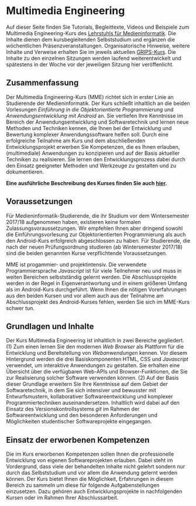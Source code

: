 # Multimedia Engineering

Auf dieser Seite finden Sie Tutorials, Begleittexte, Videos und Beispiele zum Multimedia Engineering-Kurs des [Lehrstuhls für Medieninformatik](https://www.uni-regensburg.de/sprache-literatur-kultur/medieninformatik/). Die Inhalte dienen dem kursbegleitenden Selbststudium und ergänzen die wöchentlichen Präsenzveranstaltungen. Organisatorische Hinweise, weitere Inhalte und Verweise erhalten Sie im jeweils aktuellen [GRIPS-Kurs](https://elearning.uni-regensburg.de/course/view.php?id=37438). Die Inhalte zu den einzelnen Sitzungen werden laufend weiterentwickelt und spätestens in der Woche vor der jeweiligen Sitzung hier veröffenlicht.

## Zusammenfassung
Der Multimedia Engineering-Kurs (MME) richtet sich in erster Linie an Studierende der Medieninformatik. Der Kurs schließt inhaltlich an die beiden Vorlesungen *Einführung in die Objektorientierte Programmierung* und *Anwendungsentwicklung mit Android* an. Sie vertiefen Ihre Kenntnisse im Bereich der Anwendungsentwicklung und Softwaretechnik und lernen neue Methoden und Techniken kennen, die Ihnen bei der Entwicklung und Bewertung komplexer Anwendungssoftware helfen soll. Durch eine erfolgreiche Teilnahme am Kurs und dem abschließenden Entwicklungsprojekt erwerben Sie Kompetenzen, die es Ihnen erlauben, (multimediale) Anwendungen zu konzipieren und auf der Basis aktueller Techniken zu realisieren. Sie lernen den Entwicklungsprozess dabei durch den Einsatz geeigneter Methoden und Werkzeuge zu gestalten und zu dokumentieren. 

**Eine ausführliche Beschreibung des Kurses finden Sie auch [hier](./MME/class-introduction).**

## Voraussetzungen
Für Medieninformatik-Studierende, die ihr Studium vor dem Wintersemester 2017/18 aufgenommen haben, existieren keine formalen Zulassungsvoraussetzungen. Wir empfehlen Ihnen aber dringend sowohl die Einführungsvorlesung zur Objektorientierten Programmierung als auch den Android-Kurs erfolgreich abgeschlossen zu haben. Für Studierende, die nach der neuen Prüfungsordnung studieren (ab Wintersemester 2017/18) sind die beiden genannten Kurse verpflichtende Voraussetzungen.

MME ist progammier- und projektintensiv. Die verwendete Programmiersprache *Javascript* ist für viele Teilnehmer neu und muss in weiten Bereichen selbstständig gelernt werden. Die Abschlussprojekte werden in der Regel in Eigenverantwortung und in einem größeren Umfang als im Android-Kurs durchgeführt. Wenn Ihnen die nötigen Vorerfahrungen aus den beiden Kursen und vor allem auch aus der Teilnahme am Abschlussprojekt des Android-Kurses fehlen, werden Sie sich im MME-Kurs schwer tun.

## Grundlagen und Inhalte
Der Kurs Multimedia Engineering ist inhaltlich in zwei Bereiche gegliedert. (1) Zum einen lernen Sie den modernen *Web Browser* als Plattform für die Entwicklung und Bereitstellung von *Webanwendungen* kennen. Vor diesem Hintergrund werden die drei Basiskomponenten HTML, CSS und *Javascript* verwendet, um interaktive Anwendungen zu gestalten. Sie erhalten eine Übersicht über die verfügbaren Web-APIs und Browser-Funktionen, die Sie zur Realisierung solcher Software verwenden können. (2) Auf der Basis dieser Grundlage erweitern Sie Ihre Kenntnisse auf dem Gebiet der Softwaretechnik, in dem Sie sich intensiver und bewusster mit Entwurfsmustern, kollaborativer Softwareentwicklung und komplexer Programmiertechniken auseinandersetzen. Inhaltlich wird dabei auf den Einsatz des Versionskontrollsystems *git* im Rahmen der Softwareentwicklung und den besonderen Anforderungen und Möglichkeiten studentischer Softwareprojekte eingegangen. 

## Einsatz der erworbenen Kompetenzen
Die im Kurs erworbenen Kompetenzen sollen Ihnen die professionelle Entwicklung von eigenen Softwareprojekten erlauben. Dabei steht im Vordergrund, dass viele der behandelten Inhalte nicht gelehrt sondern nur durch das Selbststudium und vor allem die Anwendung gelernt werden können. Der Kurs bietet Ihnen die Möglichkeit, Erfahrungen in diesem Bereich zu sammeln um diese für folgende Aufgabenstellungen einzusetzen. Dazu gehören auch Entwicklungsprojekte in nachfolgenden Kursen oder im Rahmen Ihrer Abschlussarbeit.